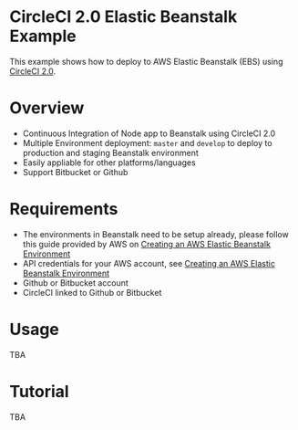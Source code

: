 # CircleCI 2.0 Elastic Beanstalk Example
This example shows how to deploy to AWS Elastic Beanstalk (EBS) using [CircleCI 2.0](https://circleci.com/docs/2.0/). 

# Overview
- Continuous Integration of Node app to Beanstalk using CircleCI 2.0
- Multiple Environment deployment: `master` and `develop` to deploy to production and staging Beanstalk environment
- Easily appliable for other platforms/languages
- Support Bitbucket or Github

# Requirements
- The environments in Beanstalk need to be setup already, please follow this guide provided by AWS on [Creating an AWS Elastic Beanstalk Environment](https://docs.aws.amazon.com/elasticbeanstalk/latest/dg/using-features.environments.html)
- API credentials for your AWS account, see [Creating an AWS Elastic Beanstalk Environment](https://docs.aws.amazon.com/IAM/latest/UserGuide/id_credentials_access-keys.html#Using_CreateAccessKey)
- Github or Bitbucket account
- CircleCI linked to Github or Bitbucket

# Usage
TBA

# Tutorial
TBA
